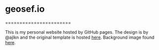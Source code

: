 # geosef.io
=======================

This is my personal website hosted by GitHub pages. The design is by @ajlkn and the original template is hosted [here](https://html5up.net/identity). Background image found [here](http://www.allwallpaper.in/cityscapes-night-architecture-buildings-st-louis-cities-wallpaper-603.html).